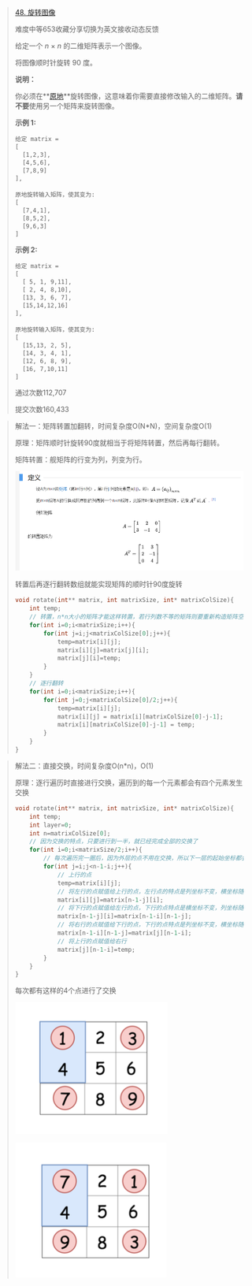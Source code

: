 >  [48. 旋转图像](https://leetcode-cn.com/problems/rotate-image/)
>
> 难度中等653收藏分享切换为英文接收动态反馈
>
> 给定一个 *n* × *n* 的二维矩阵表示一个图像。
>
> 将图像顺时针旋转 90 度。
>
> **说明：**
>
> 你必须在**[原地](https://baike.baidu.com/item/原地算法)**旋转图像，这意味着你需要直接修改输入的二维矩阵。**请不要**使用另一个矩阵来旋转图像。
>
> **示例 1:**
>
> ```
> 给定 matrix = 
> [
>   [1,2,3],
>   [4,5,6],
>   [7,8,9]
> ],
> 
> 原地旋转输入矩阵，使其变为:
> [
>   [7,4,1],
>   [8,5,2],
>   [9,6,3]
> ]
> ```
>
> **示例 2:**
>
> ```
> 给定 matrix =
> [
>   [ 5, 1, 9,11],
>   [ 2, 4, 8,10],
>   [13, 3, 6, 7],
>   [15,14,12,16]
> ], 
> 
> 原地旋转输入矩阵，使其变为:
> [
>   [15,13, 2, 5],
>   [14, 3, 4, 1],
>   [12, 6, 8, 9],
>   [16, 7,10,11]
> ]
> ```
>
> 通过次数112,707
>
> 提交次数160,433

> 解法一：矩阵转置加翻转，时间复杂度O(N*N)，空间复杂度O(1)
>
> 原理：矩阵顺时针旋转90度就相当于将矩阵转置，然后再每行翻转。
>
> 矩阵转置：舰矩阵的行变为列，列变为行。
>
> ![image-20201208231721451](image\image-20201208231721451.png)
>
> 转置后再逐行翻转数组就能实现矩阵的顺时针90度旋转
>
> ```c
> void rotate(int** matrix, int matrixSize, int* matrixColSize){
>     int temp;
>     // 转置，n*n大小的矩阵才能这样转置，若行列数不等的矩阵则要重新构造矩阵空间进行转置
>     for(int i=0;i<matrixSize;i++){
>         for(int j=i;j<matrixColSize[0];j++){
>             temp=matrix[i][j];
>             matrix[i][j]=matrix[j][i];
>             matrix[j][i]=temp;
>         }
>     }
>     // 逐行翻转
>     for(int i=0;i<matrixSize;i++){
>         for(int j=0;j<matrixColSize[0]/2;j++){
>             temp=matrix[i][j];
>             matrix[i][j] = matrix[i][matrixColSize[0]-j-1];
>             matrix[i][matrixColSize[0]-j-1] = temp;
>         }
>     }
> }
> ```

> 解法二：直接交换，时间复杂度O(n*n)，O(1)
>
> 原理：逐行遍历时直接进行交换，遍历到的每一个元素都会有四个元素发生交换
>
> ```c
> void rotate(int** matrix, int matrixSize, int* matrixColSize){
>     int temp;
>     int layer=0;
>     int n=matrixColSize[0];
>     // 因为交换的特点，只要进行到一半，就已经完成全部的交换了
>     for(int i=0;i<matrixSize/2;i++){
>         // 每次遍历完一圈后，因为外层的点不用在交换，所以下一层的起始坐标都会向内增加
>         for(int j=i;j<n-1-i;j++){
>             // 上行的点
>             temp=matrix[i][j];
>             // 将左行的点赋值给上行的点，左行点的特点是列坐标不变，横坐标随着j的增加从大到小，所以坐标为matrix[n-1-j][i]
>             matrix[i][j]=matrix[n-1-j][i];
>             // 将下行的点赋值给左行的点，下行的点特点是横坐标不变，列坐标随着j的增加从大到小，所以坐标为matrix[n-1-i][n-1-j]
>             matrix[n-1-j][i]=matrix[n-1-i][n-1-j];
>             // 将右行的点赋值给下行的点，下行的点特点是列坐标不变，横坐标随着j的增加从小到大，所以坐标为matrix[j][n-1-i]
>             matrix[n-1-i][n-1-j]=matrix[j][n-1-i];
>             // 将上行的点赋值给右行
>             matrix[j][n-1-i]=temp; 
>         }
>     }
> }
> ```
>
> 每次都有这样的4个点进行了交换
>
> ![image-20201208233606563](image\image-20201208233606563.png)
>
> ![image-20201208233615454](image\image-20201208233615454.png)